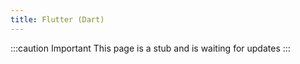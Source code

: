 ```yaml
---
title: Flutter (Dart)
---
```


:::caution Important
This page is a stub and is waiting for updates
:::
